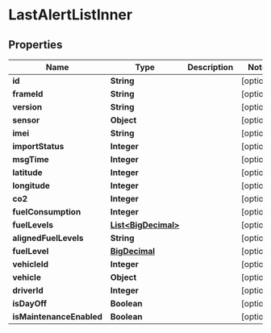 # LastAlertListInner

## Properties
Name | Type | Description | Notes
------------ | ------------- | ------------- | -------------
**id** | **String** |  |  [optional]
**frameId** | **String** |  |  [optional]
**version** | **String** |  |  [optional]
**sensor** | **Object** |  |  [optional]
**imei** | **String** |  |  [optional]
**importStatus** | **Integer** |  |  [optional]
**msgTime** | **Integer** |  |  [optional]
**latitude** | **Integer** |  |  [optional]
**longitude** | **Integer** |  |  [optional]
**co2** | **Integer** |  |  [optional]
**fuelConsumption** | **Integer** |  |  [optional]
**fuelLevels** | [**List&lt;BigDecimal&gt;**](BigDecimal.md) |  |  [optional]
**alignedFuelLevels** | **String** |  |  [optional]
**fuelLevel** | [**BigDecimal**](BigDecimal.md) |  |  [optional]
**vehicleId** | **Integer** |  |  [optional]
**vehicle** | **Object** |  |  [optional]
**driverId** | **Integer** |  |  [optional]
**isDayOff** | **Boolean** |  |  [optional]
**isMaintenanceEnabled** | **Boolean** |  |  [optional]
